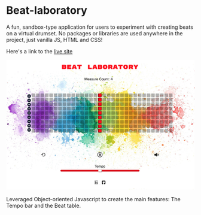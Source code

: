 # Beat-laboratory

A fun, sandbox-type application for users to experiment with creating beats on a virtual drumset. No packages or libraries are used anywhere in the project, just vanilla JS, HTML and CSS! 

Here's a link to the [live site](https://romance939913.github.io/Beat-laboratory/)

![app-screenshot](screenshot.png)

Leveraged Object-oriented Javascript to create the main features: The Tempo bar and the Beat table.
